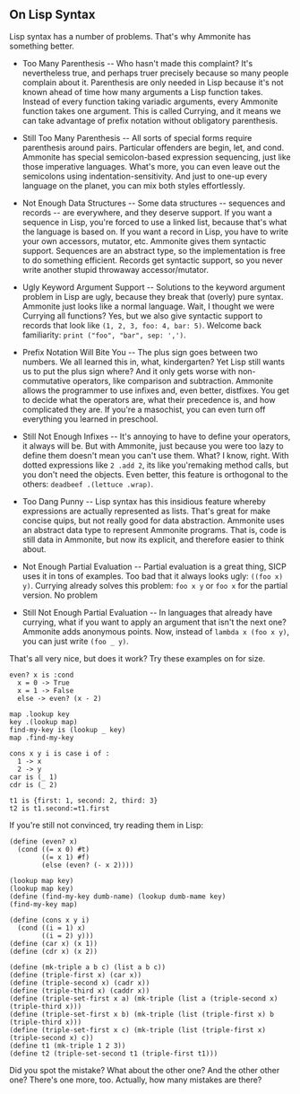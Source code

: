 On Lisp Syntax
--------------

Lisp syntax has a number of problems.
That's why Ammonite has something better.

 * Too Many Parenthesis --
    Who hasn't made this complaint?
    It's nevertheless true, and perhaps truer precisely because so many people complain about it.
    Parenthesis are only needed in Lisp because it's not known ahead of time how many arguments a Lisp function takes.
    Instead of every function taking variadic arguments, every Ammonite function takes one argument.
    This is called Currying, and it means we can take advantage of prefix notation without obligatory parenthesis.

 * Still Too Many Parenthesis --
    All sorts of special forms require parenthesis around pairs.
    Particular offenders are begin, let, and cond.
    Ammonite has special semicolon-based expression sequencing, just like those imperative languages.
    What's more, you can even leave out the semicolons using indentation-sensitivity.
    And just to one-up every language on the planet, you can mix both styles effortlessly.

 * Not Enough Data Structures --
    Some data structures -- sequences and records -- are everywhere, and they deserve support.
    If you want a sequence in Lisp, you're forced to use a linked list, because that's what the language is based on.
    If you want a record in Lisp, you have to write your own accessors, mutator, etc.
    Ammonite gives them syntactic support.
    Sequences are an abstract type, so the implementation is free to do something efficient.
    Records get syntactic support, so you never write another stupid throwaway accessor/mutator.

 * Ugly Keyword Argument Support --
    Solutions to the keyword argument problem in Lisp are ugly, because they break that (overly) pure syntax.
    Ammonite just looks like a normal language.
    Wait, I thought we were Currying all functions?
    Yes, but we also give syntactic support to records that look like `(1, 2, 3, foo: 4, bar: 5)`.
    Welcome back familiarity: `print ("foo", "bar", sep: ',')`.

 * Prefix Notation Will Bite You --
    The plus sign goes between two numbers.
    We all learned this in, what, kindergarten?
    Yet Lisp still wants us to put the plus sign where?
    And it only gets worse with non-commutative operators, like comparison and subtraction.
    Ammonite allows the programmer to use infixes and, even better, distfixes.
    You get to decide what the operators are, what their precedence is, and how complicated they are.
    If you're a masochist, you can even turn off everything you learned in preschool.

 * Still Not Enough Infixes --
    It's annoying to have to define your operators, it always will be.
    But with Ammonite, just because you were too lazy to define them doesn't mean you can't use them.
    What? I know, right.
    With dotted expressions like `2 .add 2`, its like you'remaking method calls, but you don't need the objects.
    Even better, this feature is orthogonal to the others: `deadbeef .(lettuce .wrap)`.

 * Too Dang Punny --
    Lisp syntax has this insidious feature whereby expressions are actually represented as lists.
    That's great for make concise quips, but not really good for data abstraction.
    Ammonite uses an abstract data type to represent Ammonite programs.
    That is, code is still data in Ammonite, but now its explicit, and therefore easier to think about.

 * Not Enough Partial Evaluation --
    Partial evaluation is a great thing, SICP uses it in tons of examples.
    Too bad that it always looks ugly: `((foo x) y)`.
    Currying already solves this problem: `foo x y` or `foo x` for the partial version.
    No problem

 * Still Not Enough Partial Evaluation --
    In languages that already have currying, what if you want to apply an argument that isn't the next one?
    Ammonite adds anonymous points.
    Now, instead of `lambda x (foo x y)`, you can just write `(foo _ y)`.

That's all very nice, but does it work?
Try these examples on for size.

```
even? x is :cond
  x = 0 -> True
  x = 1 -> False
  else -> even? (x - 2)

map .lookup key
key .(lookup map)
find-my-key is (lookup _ key)
map .find-my-key

cons x y i is case i of :
  1 -> x
  2 -> y
car is (_ 1)
cdr is (_ 2)

t1 is {first: 1, second: 2, third: 3}
t2 is t1.second:=t1.first
```

If you're still not convinced, try reading them in Lisp:

```
(define (even? x) 
  (cond ((= x 0) #t)
        ((= x 1) #f)
        (else (even? (- x 2))))

(lookup map key)
(lookup map key)
(define (find-my-key dumb-name) (lookup dumb-mame key)
(find-my-key map)

(define (cons x y i)
  (cond ((i = 1) x)
        ((i = 2) y)))
(define (car x) (x 1))
(define (cdr x) (x 2))

(define (mk-triple a b c) (list a b c))
(define (triple-first x) (car x))
(define (triple-second x) (cadr x))
(define (triple-third x) (caddr x))
(define (triple-set-first x a) (mk-triple (list a (triple-second x) (triple-third x)))
(define (triple-set-first x b) (mk-triple (list (triple-first x) b (triple-third x)))
(define (triple-set-first x c) (mk-triple (list (triple-first x) (triple-second x) c))
(define t1 (mk-triple 1 2 3))
(define t2 (triple-set-second t1 (triple-first t1)))
```

Did you spot the mistake?
What about the other one?
And the other other one?
There's one more, too.
Actually, how many mistakes are there?
